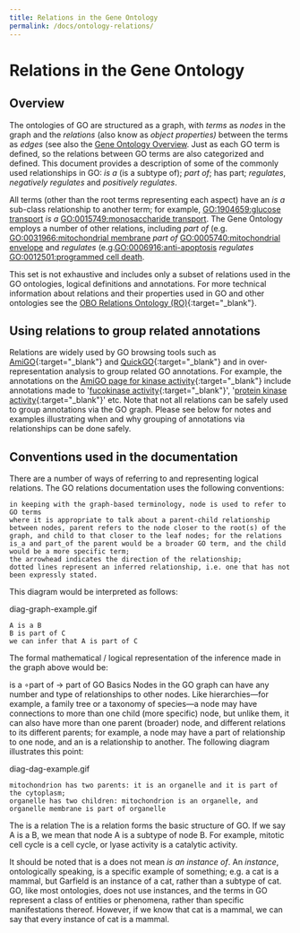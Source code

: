 ```yaml
---
title: Relations in the Gene Ontology
permalink: /docs/ontology-relations/
---
```


# Relations in the Gene Ontology

## Overview
The ontologies of GO are structured as a graph, with *terms* as *nodes* in the graph and the *relations* (also know as *object properties)* between the terms as *edges* (see also the [Gene Ontology Overview](/docs/ontology-documentation/). Just as each GO term is defined, so the relations between GO terms are also categorized and defined. This document provides a description of some of the commonly used relationships in GO: *is a* (is a subtype of); *part of*; has part; *regulates*, *negatively regulates* and *positively regulates*.

All terms (other than the root terms representing each aspect) have an *is a* sub-class relationship to another term; for example, [GO:1904659:glucose transport](http://amigo.geneontology.org/amigo/term/GO:1904659) *is a* [GO:0015749:monosaccharide transport](http://amigo.geneontology.org/amigo/term/GO:0015749). The Gene Ontology employs a number of other relations, including *part of* (e.g. [GO:0031966:mitochondrial membrane](http://amigo.geneontology.org/amigo/term/GO:0031966) *part of* [GO:0005740:mitochondrial envelope](http://amigo.geneontology.org/amigo/term/GO:0005740) and *regulates* (e.g.[GO:0006916:anti-apoptosis](http://amigo.geneontology.org/amigo/term/GO:0006916) *regulates* [GO:0012501:programmed cell death](http://amigo.geneontology.org/amigo/term/GO:0012501).

This set is not exhaustive and includes only a subset of relations used in the GO ontologies, logical definitions and annotations. For more technical information about relations and their properties used in GO and other ontologies see the [OBO Relations Ontology (RO)](http://www.obofoundry.org/ontology/ro.html){:target="_blank"}.

## Using relations to group related annotations

Relations are widely used by GO browsing tools such as [AmiGO](http://amigo.geneontology.org/amigo){:target="_blank"} and [QuickGO](https://www.ebi.ac.uk/QuickGO){:target="_blank"} and in over-representation analysis to group related GO annotations. For example, the annotations on the [AmiGO page for kinase activity](http://amigo.geneontology.org/amigo/term/GO:0016301){:target="_blank"} include annotations made to '[fucokinase activity](http://amigo.geneontology.org/amigo/term/GO:0050201){:target="_blank"}', '[protein kinase activity](http://amigo.geneontology.org/amigo/term/GO:0004672){:target="_blank"}' etc. Note that not all relations can be safely used to group annotations via the GO graph. Please see below for notes and examples illustrating when and why grouping of annotations via relationships can be done safely.

## Conventions used in the documentation
There are a number of ways of referring to and representing logical relations. The GO relations documentation uses the following conventions:

    in keeping with the graph-based terminology, node is used to refer to GO terms
    where it is appropriate to talk about a parent-child relationship between nodes, parent refers to the node closer to the root(s) of the graph, and child to that closer to the leaf nodes; for the relations is_a and part_of the parent would be a broader GO term, and the child would be a more specific term;
    the arrowhead indicates the direction of the relationship;
    dotted lines represent an inferred relationship, i.e. one that has not been expressly stated.

This diagram would be interpreted as follows:

diag-graph-example.gif

    A is a B
    B is part of C
    we can infer that A is part of C

The formal mathematical / logical representation of the inference made in the graph above would be:

is a ∘part of → part of
GO Basics
Nodes in the GO graph can have any number and type of relationships to other nodes. Like hierarchies—for example, a family tree or a taxonomy of species—a node may have connections to more than one child (more specific) node, but unlike them, it can also have more than one parent (broader) node, and different relations to its different parents; for example, a node may have a part of relationship to one node, and an is a relationship to another. The following diagram illustrates this point:

diag-dag-example.gif

    mitochondrion has two parents: it is an organelle and it is part of the cytoplasm;
    organelle has two children: mitochondrion is an organelle, and organelle membrane is part of organelle

The is a relation
The is a relation forms the basic structure of GO. If we say A is a B, we mean that node A is a subtype of node B. For example, mitotic cell cycle is a cell cycle, or lyase activity is a catalytic activity.

It should be noted that is a does not mean *is an instance of*. An *instance*, ontologically speaking, is a specific example of something; e.g. a cat is a mammal, but Garfield is an instance of a cat, rather than a subtype of cat. GO, like most ontologies, does not use instances, and the terms in GO represent a class of entities or phenomena, rather than specific manifestations thereof. However, if we know that cat is a mammal, we can say that every instance of cat is a mammal. 
